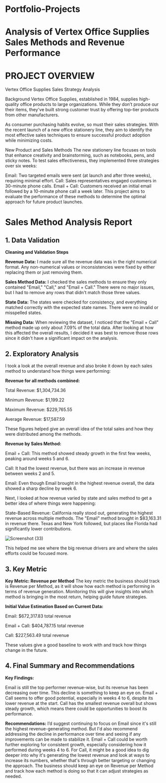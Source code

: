 # Portfolio-Projects

# Analysis of Vertex Office Supplies Sales Methods and Revenue Performance 


# PROJECT OVERVIEW

Vertex Office Supplies Sales Strategy Analysis

Background
Vertex Office Supplies, established in 1984, supplies high-quality office products to large organizations. While they don’t produce our their items, they've built strong customer trust by offering top-tier products from other manufacturers.

As consumer purchasing habits evolve, so must their sales strategies. With the recent launch of a new office stationery line, they aim to identify the most effective sales techniques to ensure successful product adoption while minimizing costs.

New Product and Sales Methods
The new stationery line focuses on tools that enhance creativity and brainstorming, such as notebooks, pens, and sticky notes. To test sales effectiveness, they implemented three strategies over six weeks:

Email: Two targeted emails were sent (at launch and after three weeks), requiring minimal effort.
Call: Sales representatives engaged customers in 30-minute phone calls.
Email + Call: Customers received an initial email followed by a 10-minute phone call a week later.
This project aims to evaluate the performance of these methods to determine the optimal approach for future product launches.






# Sales Method Analysis Report
## 1. Data Validation
**Cleaning and Validation Steps**


**Revenue Data:** I made sure all the revenue data was in the right numerical format. Any non-numerical values or inconsistencies were fixed by either replacing them or just removing them.

**Sales Method Data:** I checked the sales methods to ensure they only contained "Email," "Call," and "Email + Call." There were no major issues, but I had to remove any rows that didn't match those three values.

**State Data:** The states were checked for consistency, and everything matched correctly with the expected state names. There were no invalid or misspelled states.

**Missing Data:** When reviewing the dataset, I noticed that the "Email + Call" method made up only about 7.09% of the total data. After looking at how this affected the overall results, I decided it was best to remove those rows since it didn't have a significant impact on the analysis.

## 2. Exploratory Analysis
I took a look at the overall revenue and also broke it down by each sales method to understand how things were performing:

**Revenue for all methods combined:**

Total Revenue: $1,304,734.36

Minimum Revenue: $1,199.22

Maximum Revenue: $229,765.55

Average Revenue: $17,587.59

These figures helped give an overall idea of the total sales and how they were distributed among the methods.

**Revenue by Sales Method:**

Email + Call: This method showed steady growth in the first few weeks, peaking around weeks 5 and 6.

Call: It had the lowest revenue, but there was an increase in revenue between weeks 2 and 5.

Email: Even though Email brought in the highest revenue overall, the data showed a sharp decline by week 6.

Next, I looked at how revenue varied by state and sales method to get a better idea of where things were happening:

State-Based Revenue: California really stood out, generating the highest revenue across multiple methods. The "Email" method brought in $83,163.31 in revenue there. Texas and New York followed, but places like Florida had significantly lower contributions.

![Screenshot (33)](https://github.com/user-attachments/assets/ba7e86fc-1882-4d34-be30-88b5a603d620)

This helped me see where the big revenue drivers are and where the sales efforts could be focused more.

## 3. Key Metric
**Key Metric: Revenue per Method**
The key metric the business should track is Revenue per Method, as it will show how each method is performing in terms of revenue generation. Monitoring this will give insights into which method is bringing in the most return, helping guide future strategies.

**Initial Value Estimation Based on Current Data:**

Email: $672,317.83 total revenue

Email + Call: $404,787.15 total revenue

Call: $227,563.49 total revenue

These values give a good baseline to work with and track how things change in the future.

## 4. Final Summary and Recommendations

**Key Findings:**

Email is still the top performer revenue-wise, but its revenue has been decreasing over time. This decline is something to keep an eye on.
Email + Call seems to offer good potential, especially in weeks 4 to 6, despite its lower revenue at the start.
Call has the smallest revenue overall but shows steady growth, which means there could be opportunities to boost its performance.

**Recommendations:**
I’d suggest continuing to focus on Email since it's still the highest revenue-generating method. But I'd also recommend addressing the decline in performance over time and seeing if any improvements can be made to stabilize it.
Email + Call could be worth further exploring for consistent growth, especially considering how it performed during weeks 4 to 6.
For Call, it might be a good idea to dig deeper into why it's generating the lowest revenue and look at ways to increase its numbers, whether that's through better targeting or changing the approach.
The business should keep an eye on Revenue per Method and track how each method is doing so that it can adjust strategies as needed.
